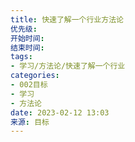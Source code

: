 ```yaml
---
title: 快速了解一个行业方法论
优先级: 
开始时间: 
结束时间: 
tags: 
- 学习/方法论/快速了解一个行业
categories:
- 002目标
- 学习
- 方法论
date: 2023-02-12 13:03
来源: 目标
---
```


